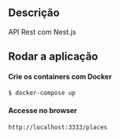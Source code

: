 ## Descrição

API Rest com Nest.js

## Rodar a aplicação

#### Crie os containers com Docker

```
$ docker-compose up
```

#### Accesse no browser

```
http://localhost:3333/places
```
